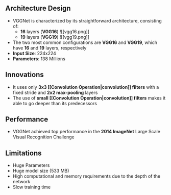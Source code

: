 ## Architecture Design
  - VGGNet is characterized by its straightforward architecture, consisting of:
	  - **16** layers (**VGG16**)
	  ![[vgg16.png]]
	  - **19** layers (**VGG19**)
	  ![[vgg19.png]]
  - The two most common configurations are **VGG16** and **VGG19**, which have **16** and **19** layers, respectively
  - **Input Size**: 224x224
  - **Parameters**: 138 Millions
## Innovations
  - It uses only **3x3 [[Convolution Operation|convolution]] filters** with a fixed stride and **2x2 max-pooling** layers
  - The use of **small [[Convolution Operation|convolution]] filters** makes it able to go deeper than its predecessors
## Performance
  - VGGNet achieved top performance in the **2014 ImageNet** Large Scale Visual Recognition Challenge
## Limitations
  - Huge Parameters
  - Huge model size (533 MB)
  - High computational and memory requirements due to the depth of the network
  - Slow training time
